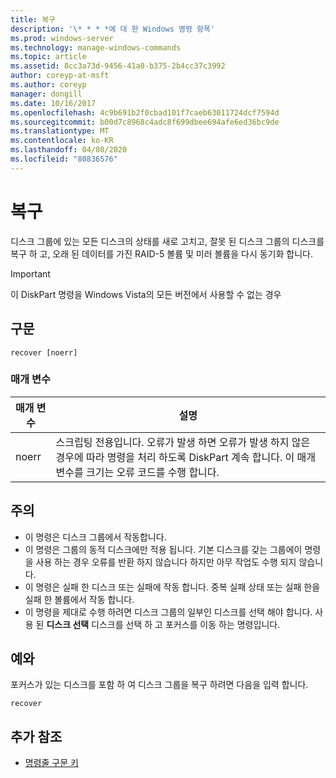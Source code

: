```yaml
---
title: 복구
description: '\* * * *에 대 한 Windows 명령 항목'
ms.prod: windows-server
ms.technology: manage-windows-commands
ms.topic: article
ms.assetid: 8cc3a73d-9456-41a0-b375-2b4cc37c3992
author: coreyp-at-msft
ms.author: coreyp
manager: dongill
ms.date: 10/16/2017
ms.openlocfilehash: 4c9b691b2f0cbad101f7caeb63011724dcf7594d
ms.sourcegitcommit: b00d7c8968c4adc8f699dbee694afe6ed36bc9de
ms.translationtype: MT
ms.contentlocale: ko-KR
ms.lasthandoff: 04/08/2020
ms.locfileid: "80836576"
---
```

# <a name="recover"></a>복구



디스크 그룹에 있는 모든 디스크의 상태를 새로 고치고, 잘못 된 디스크 그룹의 디스크를 복구 하 고, 오래 된 데이터를 가진 RAID-5 볼륨 및 미러 볼륨을 다시 동기화 합니다.

> [!IMPORTANT]
> 이 DiskPart 명령을 Windows Vista의 모든 버전에서 사용할 수 없는 경우

## <a name="syntax"></a>구문

```
recover [noerr]
```

### <a name="parameters"></a>매개 변수

|매개 변수|설명|
|---------|-----------|
|noerr|스크립팅 전용입니다. 오류가 발생 하면 오류가 발생 하지 않은 경우에 따라 명령을 처리 하도록 DiskPart 계속 합니다. 이 매개 변수를 크기는 오류 코드를 수행 합니다.|

## <a name="remarks"></a>주의

-   이 명령은 디스크 그룹에서 작동합니다.
-   이 명령은 그룹의 동적 디스크에만 적용 됩니다. 기본 디스크를 갖는 그룹에이 명령을 사용 하는 경우 오류를 반환 하지 않습니다 하지만 아무 작업도 수행 되지 않습니다.
-   이 명령은 실패 한 디스크 또는 실패에 작동 합니다. 중복 실패 상태 또는 실패 한을 실패 한 볼륨에서 작동 합니다.
-   이 명령을 제대로 수행 하려면 디스크 그룹의 일부인 디스크를 선택 해야 합니다. 사용 된 **디스크 선택** 디스크를 선택 하 고 포커스를 이동 하는 명령입니다.

## <a name="examples"></a><a name=BKMK_examples></a>예와

포커스가 있는 디스크를 포함 하 여 디스크 그룹을 복구 하려면 다음을 입력 합니다.
```
recover
```

## <a name="additional-references"></a>추가 참조

- [명령줄 구문 키](command-line-syntax-key.md)

